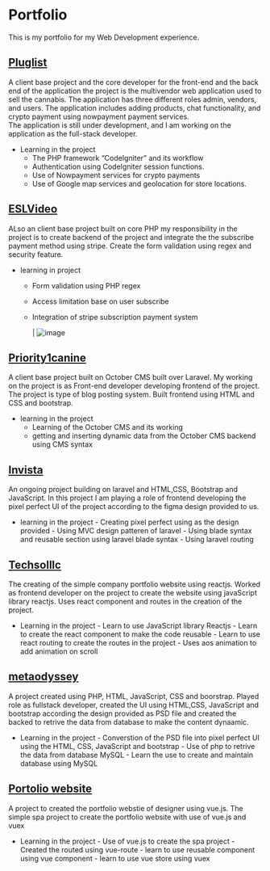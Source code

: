 # Portfolio

This is my portfolio for my Web Development experience.
## <a href="https://erickci.staging-server.online/">Pluglist</a>
A client base project and the core developer for the front-end and the back end of the application the project is the multivendor web application used to sell the cannabis. The application has three different roles admin, vendors, and users. The application includes adding products, chat functionality, and crypto payment using nowpayment payment services.<br/>
The application is still under development, and I am working on the application as the full-stack developer.<br/>
*	Learning in the project
      -	The PHP framework “CodeIgniter” and its workflow
      -	Authentication using CodeIgniter session functions.
      -	Use of Nowpayment services for crypto payments
      -	Use of Google map services and geolocation for store locations.
## <a href="https://eslvideo.com/">ESLVideo</a>
ALso an client base project built on core PHP my responsibility in the project is to create backend of the project and integrate the the subscribe payment method using stripe. Create the form validation using regex and security feature.
- learning in project 
    - Form validation using PHP regex 
    - Access limitation base on user subscribe
    - Integration of stripe subscription payment system

      | ![image](https://github.com/Wasayshaikh/Portfolio/assets/71258604/6e1d2cde-5465-42bd-8a90-f69af71bb143)


## <a href="priority1canine.com">Priority1canine</a>

A client base project built on October CMS built over Laravel. My working on the project is as Front-end developer developing frontend of the project. The project is type of blog posting system. Built frontend using HTML and CSS and bootstrap.
- learning in the project
    - Learning of the October CMS and its working
    - getting and inserting dynamic data from the October CMS backend using CMS syntax

## <a href="https://yuan.staging-server.online/"> Invista</a>
An ongoing project building on laravel and HTML,CSS, Bootstrap and JavaScript. In this project I am playing a role of frontend developing the pixel perfect UI of the project according to the figma design provided to us.
- learning in the project
      - Creating pixel perfect using as the design provided
      - Using MVC design patteren of laravel
      - Using blade syntax and reusable section using laravel blade syntax
      - Using laravel routing
## <a href="https://yuan.staging-server.online/"> Techsolllc</a>
The creating of the simple company portfolio website using reactjs. Worked as frontend developer on the project to create the website using javaScript library reactjs. Uses react component and routes in the creation of the project.
- Learning in the project
      - Learn to use JavaScript library Reactjs
      - Learn to create the react component to make the code reusable
      - Learn to use react routing to create the routes in the project
      - Uses aos animation to add animation on scroll
## <a href="https://yuan.staging-server.online/"> metaodyssey</a>
A project created using PHP, HTML, JavaScript, CSS and boorstrap. Played role as fullstack developer, created the UI using HTML,CSS, JavaScript and bootstrap according the design provided as PSD file and created the backed to retrive the data from database to make the content dynaamic.
- Learning in the project
      - Converstion of the PSD file into pixel perfect UI using the HTML, CSS, JavaScript and bootstrap
      - Use of php to retrive the data from database MySQL
      - Learn the use to create and maintain database using MySQL

##  <a href="https://yuan.staging-server.online/"> Portolio website</a>
A project to created the portfolio webstie of designer using vue.js. The simple spa project to create the portfolio website with use of vue.js and vuex
- Learning in the project
      - Use of vue.js to create the spa project
      - Created the routed using vue-route
      - learn to use reusable component using vue component
      - learn to use vue store using vuex
